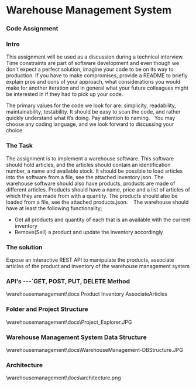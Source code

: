 Warehouse Management System
=========

### Code Assignment

### Intro
This assignment will be used as a discussion during a technical interview.
Time constraints are part of software development and even though we don't expect a perfect solution, imagine your code to be on its way to production.
If you have to make compromises, provide a README to briefly explain pros and cons of your approach, what considerations you would make for another iteration and in general what your 
future colleagues might be interested in if they had to pick up your code.

The primary values for the code we look for are: simplicity, readability, maintainability, testability. It should be easy to scan the code, and rather quickly understand what it’s doing. 
Pay attention to naming. 
 
You may choose any coding language, and we look forward to discussing your choice.

### The Task
The assignment is to implement a warehouse software. This software should hold articles, and the articles should contain an identification number, a name and available stock. 
It should be possible to load articles into the software from a file, see the attached inventory.json.
The warehouse software should also have products, products are made of different articles. Products should have a name, price and a list of articles of which they are made from with a quantity. 
The products should also be loaded from a file, see the attached products.json. 
 
The warehouse should have at least the following functionality;
* Get all products and quantity of each that is an available with the current inventory
* Remove(Sell) a product and update the inventory accordingly


### The solution

Expose an interactive REST API to manipulate the products, associate articles of the product and inventory of the warehouse management system

### API's ---`GET, POST, PUT, DELETE Method
\warehousemanagement\docs
Product
Inventory
AssociateArticles

### Folder and Project Structure
\warehousemanagement\docs\Project_Explorer.JPG

### Warehouse Management System Data Structure
\warehousemanagement\docs\WarehouseManagement-DBStructure.JPG

### Architecture
\warehousemanagement\docs\architecture.png
